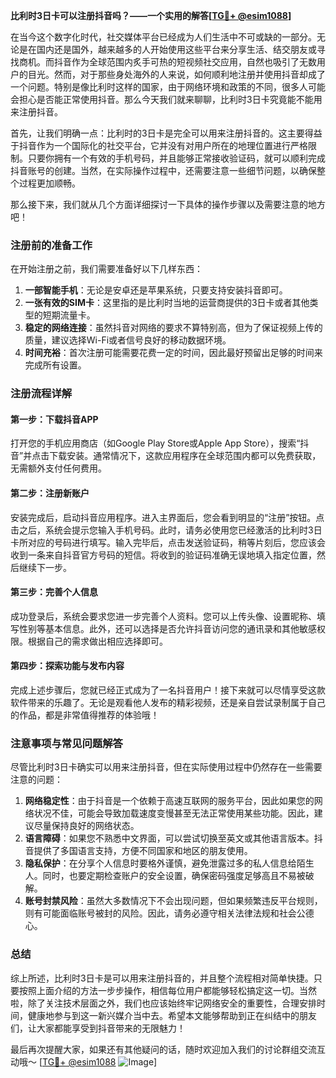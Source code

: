 **比利时3日卡可以注册抖音吗？——一个实用的解答[[TG💪+ @esim1088](https://t.me/s/esim1088)]**

在当今这个数字化时代，社交媒体平台已经成为人们生活中不可或缺的一部分。无论是在国内还是国外，越来越多的人开始使用这些平台来分享生活、结交朋友或寻找商机。而抖音作为全球范围内炙手可热的短视频社交应用，自然也吸引了无数用户的目光。然而，对于那些身处海外的人来说，如何顺利地注册并使用抖音却成了一个问题。特别是像比利时这样的国家，由于网络环境和政策的不同，很多人可能会担心是否能正常使用抖音。那么今天我们就来聊聊，比利时3日卡究竟能不能用来注册抖音。

首先，让我们明确一点：比利时的3日卡是完全可以用来注册抖音的。这主要得益于抖音作为一个国际化的社交平台，它并没有对用户所在的地理位置进行严格限制。只要你拥有一个有效的手机号码，并且能够正常接收验证码，就可以顺利完成抖音账号的创建。当然，在实际操作过程中，还需要注意一些细节问题，以确保整个过程更加顺畅。

那么接下来，我们就从几个方面详细探讨一下具体的操作步骤以及需要注意的地方吧！

### 注册前的准备工作

在开始注册之前，我们需要准备好以下几样东西：
1. **一部智能手机**：无论是安卓还是苹果系统，只要支持安装抖音即可。
2. **一张有效的SIM卡**：这里指的是比利时当地的运营商提供的3日卡或者其他类型的短期流量卡。
3. **稳定的网络连接**：虽然抖音对网络的要求不算特别高，但为了保证视频上传的质量，建议选择Wi-Fi或者信号良好的移动数据环境。
4. **时间充裕**：首次注册可能需要花费一定的时间，因此最好预留出足够的时间来完成所有设置。

### 注册流程详解

#### 第一步：下载抖音APP
打开您的手机应用商店（如Google Play Store或Apple App Store），搜索“抖音”并点击下载安装。通常情况下，这款应用程序在全球范围内都可以免费获取，无需额外支付任何费用。

#### 第二步：注册新账户
安装完成后，启动抖音应用程序。进入主界面后，您会看到明显的“注册”按钮。点击之后，系统会提示您输入手机号码。此时，请务必使用您已经激活的比利时3日卡所对应的号码进行填写。输入完毕后，点击发送验证码，稍等片刻后，您应该会收到一条来自抖音官方号码的短信。将收到的验证码准确无误地填入指定位置，然后继续下一步。

#### 第三步：完善个人信息
成功登录后，系统会要求您进一步完善个人资料。您可以上传头像、设置昵称、填写性别等基本信息。此外，还可以选择是否允许抖音访问您的通讯录和其他敏感权限。根据自己的需求做出相应选择即可。

#### 第四步：探索功能与发布内容
完成上述步骤后，您就已经正式成为了一名抖音用户！接下来就可以尽情享受这款软件带来的乐趣了。无论是观看他人发布的精彩视频，还是亲自尝试录制属于自己的作品，都是非常值得推荐的体验哦！

### 注意事项与常见问题解答

尽管比利时3日卡确实可以用来注册抖音，但在实际使用过程中仍然存在一些需要注意的问题：

1. **网络稳定性**：由于抖音是一个依赖于高速互联网的服务平台，因此如果您的网络状况不佳，可能会导致加载速度变慢甚至无法正常使用某些功能。因此，建议尽量保持良好的网络状态。
2. **语言障碍**：如果您不熟悉中文界面，可以尝试切换至英文或其他语言版本。抖音提供了多国语言支持，方便不同国家和地区的朋友使用。
3. **隐私保护**：在分享个人信息时要格外谨慎，避免泄露过多的私人信息给陌生人。同时，也要定期检查账户的安全设置，确保密码强度足够高且不易被破解。
4. **账号封禁风险**：虽然大多数情况下不会出现问题，但如果频繁违反平台规则，则有可能面临账号被封的风险。因此，请务必遵守相关法律法规和社会公德心。

### 总结

综上所述，比利时3日卡是可以用来注册抖音的，并且整个流程相对简单快捷。只要按照上面介绍的方法一步步操作，相信每位用户都能够轻松搞定这一切。当然啦，除了关注技术层面之外，我们也应该始终牢记网络安全的重要性，合理安排时间，健康地参与到这一新兴媒介当中去。希望本文能够帮助到正在纠结中的朋友们，让大家都能享受到抖音带来的无限魅力！

最后再次提醒大家，如果还有其他疑问的话，随时欢迎加入我们的讨论群组交流互动哦～ [[TG💪+ @esim1088](https://t.me/s/esim1088) ![Image](https://i.postimg.cc/4NQfJmqS/Snipaste-2025-05-13-00-14-12.png)]